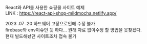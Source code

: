 React와 API를 사용한 쇼핑몰 사이트 예제
<br>
LINK : https://react-api-shop-mildmocha.netlify.app/

2023 .07 .20 하드웨어 고장으로인해 수정 불가 <br>
firebase와 env이슈인 듯 하다... 원래 자료 없이수정 할 방법을 못찾겠다.
<br> 현재 빌드해놨던 사이트조차 접속 불가
